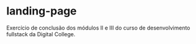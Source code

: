 # landing-page
Exercício de conclusão dos módulos II e III do curso de desenvolvimento fullstack da Digital College.
